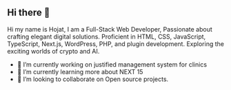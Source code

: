 ## Hi there 👋
Hi my name is Hojat, I am a Full-Stack Web Developer, Passionate about crafting elegant digital solutions. Proficient in HTML, CSS, JavaScript, TypeScript, Next.js, WordPress, PHP, and plugin development. Exploring the exciting worlds of crypto and AI.

- 🔭 I’m currently working on justified management system for clinics
- 🌱 I’m currently learning more about NEXT 15
- 👯 I’m looking to collaborate on Open source projects.

<!--
**HojatJoshani/hojatjoshani** is a ✨ _special_ ✨ repository because its `README.md` (this file) appears on your GitHub profile.

Here are some ideas to get you started:

- 🔭 I’m currently working on ...
- 🌱 I’m currently learning ...
- 👯 I’m looking to collaborate on ...
- 🤔 I’m looking for help with ...
- 💬 Ask me about ...
- 📫 How to reach me: ...
- 😄 Pronouns: ...
- ⚡ Fun fact: ...
-->
